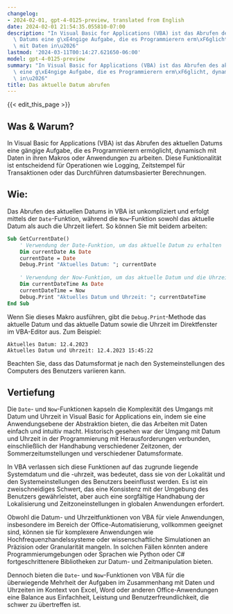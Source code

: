 ```yaml
---
changelog:
- 2024-02-01, gpt-4-0125-preview, translated from English
date: 2024-02-01 21:54:35.055810-07:00
description: "In Visual Basic for Applications (VBA) ist das Abrufen des aktuellen\
  \ Datums eine g\xE4ngige Aufgabe, die es Programmierern erm\xF6glicht, dynamisch\
  \ mit Daten in\u2026"
lastmod: '2024-03-11T00:14:27.621650-06:00'
model: gpt-4-0125-preview
summary: "In Visual Basic for Applications (VBA) ist das Abrufen des aktuellen Datums\
  \ eine g\xE4ngige Aufgabe, die es Programmierern erm\xF6glicht, dynamisch mit Daten\
  \ in\u2026"
title: Das aktuelle Datum abrufen
---
```


{{< edit_this_page >}}

## Was & Warum?

In Visual Basic for Applications (VBA) ist das Abrufen des aktuellen Datums eine gängige Aufgabe, die es Programmierern ermöglicht, dynamisch mit Daten in ihren Makros oder Anwendungen zu arbeiten. Diese Funktionalität ist entscheidend für Operationen wie Logging, Zeitstempel für Transaktionen oder das Durchführen datumsbasierter Berechnungen.

## Wie:

Das Abrufen des aktuellen Datums in VBA ist unkompliziert und erfolgt mittels der `Date`-Funktion, während die `Now`-Funktion sowohl das aktuelle Datum als auch die Uhrzeit liefert. So können Sie mit beidem arbeiten:

```vb
Sub GetCurrentDate()
    ' Verwendung der Date-Funktion, um das aktuelle Datum zu erhalten
    Dim currentDate As Date
    currentDate = Date
    Debug.Print "Aktuelles Datum: "; currentDate
    
    ' Verwendung der Now-Funktion, um das aktuelle Datum und die Uhrzeit zu erhalten
    Dim currentDateTime As Date
    currentDateTime = Now
    Debug.Print "Aktuelles Datum und Uhrzeit: "; currentDateTime
End Sub
```

Wenn Sie dieses Makro ausführen, gibt die `Debug.Print`-Methode das aktuelle Datum und das aktuelle Datum sowie die Uhrzeit im Direktfenster im VBA-Editor aus. Zum Beispiel:

```
Aktuelles Datum: 12.4.2023
Aktuelles Datum und Uhrzeit: 12.4.2023 15:45:22
```

Beachten Sie, dass das Datumsformat je nach den Systemeinstellungen des Computers des Benutzers variieren kann.

## Vertiefung

Die `Date`- und `Now`-Funktionen kapseln die Komplexität des Umgangs mit Datum und Uhrzeit in Visual Basic for Applications ein, indem sie eine Anwendungsebene der Abstraktion bieten, die das Arbeiten mit Daten einfach und intuitiv macht. Historisch gesehen war der Umgang mit Datum und Uhrzeit in der Programmierung mit Herausforderungen verbunden, einschließlich der Handhabung verschiedener Zeitzonen, der Sommerzeitumstellungen und verschiedener Datumsformate.

In VBA verlassen sich diese Funktionen auf das zugrunde liegende Systemdatum und die -uhrzeit, was bedeutet, dass sie von der Lokalität und den Systemeinstellungen des Benutzers beeinflusst werden. Es ist ein zweischneidiges Schwert, das eine Konsistenz mit der Umgebung des Benutzers gewährleistet, aber auch eine sorgfältige Handhabung der Lokalisierung und Zeitzoneinstellungen in globalen Anwendungen erfordert.

Obwohl die Datum- und Uhrzeitfunktionen von VBA für viele Anwendungen, insbesondere im Bereich der Office-Automatisierung, vollkommen geeignet sind, können sie für komplexere Anwendungen wie Hochfrequenzhandelssysteme oder wissenschaftliche Simulationen an Präzision oder Granularität mangeln. In solchen Fällen könnten andere Programmierumgebungen oder Sprachen wie Python oder C# fortgeschrittenere Bibliotheken zur Datum- und Zeitmanipulation bieten.

Dennoch bieten die `Date`- und `Now`-Funktionen von VBA für die überwiegende Mehrheit der Aufgaben im Zusammenhang mit Daten und Uhrzeiten im Kontext von Excel, Word oder anderen Office-Anwendungen eine Balance aus Einfachheit, Leistung und Benutzerfreundlichkeit, die schwer zu übertreffen ist.
